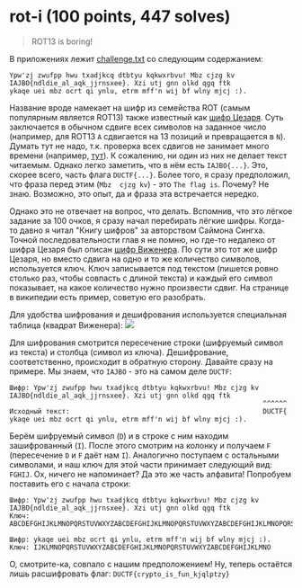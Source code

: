 # rot-i (100 points, 447 solves)

> ROT13 is boring!

В приложениях лежит [challenge.txt](./challenge.txt) со следующим содержанием:
```
Ypw'zj zwufpp hwu txadjkcq dtbtyu kqkwxrbvu! Mbz cjzg kv IAJBO{ndldie_al_aqk_jjrnsxee}. Xzi utj gnn olkd qgq ftk 
ykaqe uei mbz ocrt qi ynlu, etrm mff'n wij bf wlny mjcj :).
```

Название вроде намекает на шифр из семейства ROT (самым популярным является ROT13) также известный как
[шифр Цезаря](https://ru.wikipedia.org/wiki/%D0%A8%D0%B8%D1%84%D1%80_%D0%A6%D0%B5%D0%B7%D0%B0%D1%80%D1%8F). Суть
заключается в обычном сдвиге всех символов на заданное число (например, для ROT13 `A` сдвигается на 13 позиций и 
превращается в `N`). Думать тут не надо, т.к. проверка всех сдвигов не занимает много времени (например, 
[тут](https://rot13.com/)). К сожалению, ни один из них не делает текст читаемым. Однако легко заметить, что в нём есть 
`IAJBO{...}`. Это, скорее всего, часть флага `DUCTF{...}`. Более того, я сразу предположил, что фраза перед этим (`Mbz 
cjzg kv`) - это `The flag is`. Почему? Не знаю. Возможно, это опыт, да и фраза эта встречается нередко.

Однако это не отвечает на вопрос, что делать. Вспомнив, что это лёгкое задание за 100 очков, я сразу начал перебирать
лёгкие шифры. Когда-то давно я читал "Книгу шифров" за авторством Саймона Сингха. Точной последовательности глав я не 
помню, но где-то недалеко от шифра Цезаря был описан [шифр Виженера](https://ru.wikipedia.org/wiki/%D0%A8%D0%B8%D1%84%D1%80_%D0%92%D0%B8%D0%B6%D0%B5%D0%BD%D0%B5%D1%80%D0%B0).
По сути это тот же шифр Цезаря, но вместо сдвига на одно и то же количество символов, используется ключ. Ключ 
записывается под текстом (пишется ровно столько раз, чтобы совпасть с длиной текста) и каждый его символ показывает, на
какое количество нужно произвести сдвиг. На странице в википедии есть пример, советую его разобрать.

Для удобства шифрования и дешифрования используется специальная таблица (квадрат Виженера):
![](https://upload.wikimedia.org/wikipedia/commons/thumb/2/25/Vigen%C3%A8re_square.svg/1024px-Vigen%C3%A8re_square.svg.png)

Для шифрования смотрится пересечение строки (шифруемый символ из текста) и столбца (символ из ключа). Дешифрование,
соответственно, происходит в обратную сторону. Давайте сразу на примере. Мы знаем, что `IAJBO` - это на самом
деле `DUCTF`: 
```
Шифр: Ypw'zj zwufpp hwu txadjkcq dtbtyu kqkwxrbvu! Mbz cjzg kv IAJBO{ndldie_al_aqk_jjrnsxee}. Xzi utj gnn olkd qgq ftk 
                                                               ^^^^^^
Исходный текст:                                                DUCTF{ 
ykaqe uei mbz ocrt qi ynlu, etrm mff'n wij bf wlny mjcj :).
```
Берём шифруемый символ (`D`) и в строке с ним находим зашифрованный (`I`). После этого смотрим на колонку 
и получаем `F` (пересечение `D` и `F` даёт нам `I`). Аналогично поступаем с остальными символами, и наш ключ для этой
части принимает следующий вид: `FGHIJ`. Ох, ничего не напоминает? Да это же часть алфавита! Попробуем поставить его с
начала строки:
```
Шифр: Ypw'zj zwufpp hwu txadjkcq dtbtyu kqkwxrbvu! Mbz cjzg kv IAJBO{ndldie_al_aqk_jjrnsxee}. Xzi utj gnn olkd qgq ftk 
Ключ: ABCDEFGHIJKLMNOPQRSTUVWXYZABCDEFGHIJKLMNOPQRSTUVWXYZABCDEFGHIJKLMNOPQRSTUVWXYZABCDEFGHIJKLMNOPQRSTUVWXYZABCDEFGH

Шифр: ykaqe uei mbz ocrt qi ynlu, etrm mff'n wij bf wlny mjcj :).
Ключ: IJKLMNOPQRSTUVWXYZABCDEFGHIJKLMNOPQRSTUVWXYZABCDEFGHIJKLMNO
```

О, смотрите-ка, совпало с нашим предположением! Ну, теперь остаётся лишь расшифровать флаг:
`DUCTF{crypto_is_fun_kjqlptzy}`

